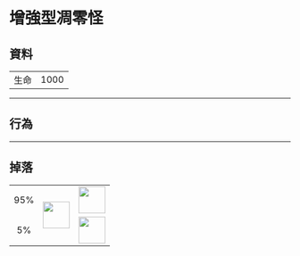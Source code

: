 # 增強型凋零怪

## 資料
<table>
    <tr><td align="end">生命</td><td>1000</td></tr>
</table>

---

## 行為

---

## 掉落
<table>
    <tr><td align="center">95%</td><td align="center" rowspan="2"><a href="item/dragon_tooth.md"><img src="https://i.imgur.com/c98D59O.png" width="48"/></a></td><td><img src="https://i.imgur.com/wl43BjZ.png" width="48"/></td></tr>
    <tr><td align="center">5%</td><td align="center"><a href="item/dragon_blood_tooth.md"><img src="https://i.imgur.com/IWZz8YM.png" width="48"/></a></td></tr>
</table>